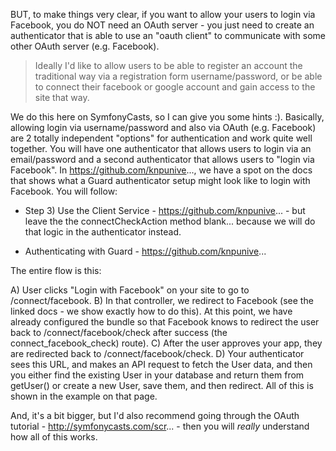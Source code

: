  BUT, to make things very clear, if you want to allow your users to login via Facebook, you do NOT need an OAuth server - you just need to create an authenticator that is able to use an "oauth client" to communicate with some other OAuth server (e.g. Facebook).

> Ideally I'd like to allow users to be able to register an account the traditional way via a registration form username/password, or be able to connect their facebook or google account and gain access to the site that way.

We do this here on SymfonyCasts, so I can give you some hints :). Basically, allowing login via username/password and also via OAuth (e.g. Facebook) are 2 totally independent "options" for authentication and work quite well together. You will have one authenticator that allows users to login via an email/password and a second authenticator that allows users to "login via Facebook". In https://github.com/knpunive..., we have a spot on the docs that shows what a Guard authenticator setup might look like to login with Facebook. You will follow:

* Step 3) Use the Client Service - https://github.com/knpunive... - but leave the the connectCheckAction method blank... because we will do that logic in the authenticator instead.

* Authenticating with Guard - https://github.com/knpunive...

The entire flow is this:

A) User clicks "Login with Facebook" on your site to go to /connect/facebook.
B) In that controller, we redirect to Facebook (see the linked docs - we show exactly how to do this). At this point, we have already configured the bundle so that Facebook knows to redirect the user back to /connect/facebook/check after success (the connect_facebook_check) route).
C) After the user approves your app, they are redirected back to /connect/facebook/check.
D) Your authenticator sees this URL, and makes an API request to fetch the User data, and then you either find the existing User in your database and return them from getUser() or create a new User, save them, and then redirect. All of this is shown in the example on that page.

And, it's a bit bigger, but I'd also recommend going through the OAuth tutorial - http://symfonycasts.com/scr... - then you will *really* understand how all of this works.